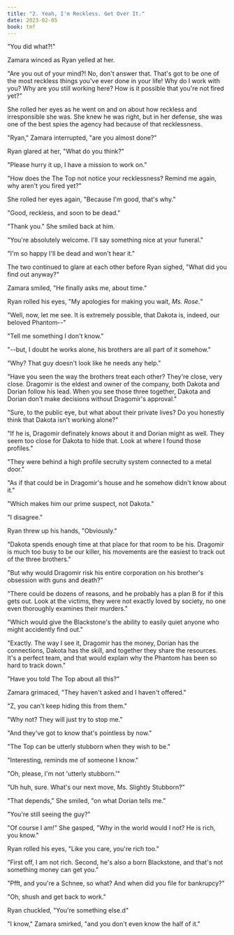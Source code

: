 ```yaml
---
title: "2. Yeah, I'm Reckless. Get Over It."
date: 2023-02-05
book: tmf
---
```

"You did what?!"

Zamara winced as Ryan yelled at her.

"Are you out of your mind?! No, don't answer that. That's got to be one of the most reckless things you've ever done in your life! Why do I work with you? Why are you still working here? How is it possible that you're not fired yet?"

She rolled her eyes as he went on and on about how reckless and irresponsible she was. She knew he was right, but in her defense, she was one of the best spies the agency had because of that recklessness.

"Ryan," Zamara interrupted, "are you almost done?"

Ryan glared at her, "What do you think?"

"Please hurry it up, I have a mission to work on."

"How does the The Top not notice your recklessness? Remind me again, why aren't you fired yet?"

She rolled her eyes again, "Because I'm good, that's why."

"Good, reckless, and soon to be dead."

"Thank you." She smiled back at him.

"You're absolutely welcome. I'll say something nice at your funeral."

"I'm so happy I'll be dead and won't hear it."

The two continued to glare at each other before Ryan sighed, "What did you find out anyway?"

Zamara smiled, "He finally asks me, about time."

Ryan rolled his eyes, "My apologies for making you wait, *Ms. Rose.*"

"Well, now, let me see. It is extremely possible, that Dakota is, indeed, our beloved Phantom--"

"Tell me something I don't know."

"--but, I doubt he works alone, his brothers are all part of it somehow."

"Why? That guy doesn't look like he needs any help."

"Have you seen the way the brothers treat each other? They're close, very close. Dragomir is the eldest and owner of the company, both Dakota and Dorian follow his lead. When you see those three together, Dakota and Dorian don't make decisions without Dragomir's approval."

"Sure, to the public eye, but what about their private lives? Do you honestly think that Dakota isn't working alone?"

"If he is, Dragomir definately knows about it and Dorian might as well. They seem too close for Dakota to hide that. Look at where I found those profiles."

"They were behind a high profile secruity system connected to a metal door."

"As if that could be in Dragomir's house and he somehow didn't know about it."

"Which makes him our prime suspect, not Dakota."

"I disagree."

Ryan threw up his hands, "Obviously."

"Dakota spends enough time at that place for that room to be his. Dragomir is much too busy to be our killer, his movements are the easiest to track out of the three brothers."

"But why would Dragomir risk his entire corporation on his brother's obsession with guns and death?"

"There could be dozens of reasons, and he probably has a plan B for if this gets out. Look at the victims, they were not exactly loved by society, no one even thoroughly examines their murders."

"Which would give the Blackstone's the ability to easily quiet anyone who might accidently find out."

"Exactly. The way I see it, Dragomir has the money, Dorian has the connections, Dakota has the skill, and together they share the resources. It's a perfect team, and that would explain why the Phantom has been so hard to track down."

"Have you told The Top about all this?"

Zamara grimaced, "They haven't asked and I haven't offered."

"Z, you can't keep hiding this from them."

"Why not? They will just try to stop me."

"And they've got to know that's pointless by now."

"The Top can be utterly stubborn when they wish to be."

"Interesting, reminds me of someone I know."

"Oh, please, I'm not 'utterly stubborn.'"

"Uh huh, sure. What's our next move, Ms. Slightly Stubborn?"

"That depends," She smiled, "on what Dorian tells me."

"You're still seeing the guy?"

"Of course I am!" She gasped, "Why in the world would I not? He is rich, you know."

Ryan rolled his eyes, "Like you care, you're rich too."

"First off, I am not rich. Second, he's also a born Blackstone, and that's not something money can get you."

"Pfft, and you're a Schnee, so what? And when did you file for bankrupcy?"

"Oh, shush and get back to work."

Ryan chuckled, "You're something else.d"

"I know," Zamara smirked, "and you don't even know the half of it."

<!--
Dorian looked at his watch for the fifth time. *Where is she?* Samantha was late, and she was going to make him late as well. He hated being late, absolutely hated it. The only time he liked being late was when he was making a statement by doing it. He sighed in frustration, *Of all the days she choose to be late...*

"Patience isn't one of your strengths, Dorian."

Dorian turned to his brother and tried to hide his annoyance. "So? I have many more valuable ones."

Dragomir chuckled, "And what do you consider more valuable than patience?"

"Consistency, for one."

"Consistency? Consistency makes you predictable."

Dorian rolled his eyes, "Punctuality."

Dragomir shook his head, "Punctuality over patience?"

"Being punctual is a very good strength." scowled Dorian.

"True." Dragomir sipped on his glass of wine, "but patience is a virtue."

"What's that supposed to mean?" Dorian snapped.

"Look at you, you're getting all stressed out just because Ms. Rose is five minutes late."

"Seven and a half."

Dragomir raised a brow, "See my point?"

"Yes." Dorian sighed through his teeth.

"You don't need to worry so much, the board members should wait for you after all the trouble they've caused."

Dorian scoffed, "I don't care about them, Slater will be there."

"Ah, yes, the prestigious Gavriel Slater. I suppose one wouldn't want to upset him."

"Why do I feel like you're teasing me?"

"Perhaps," Dragomir smirked, "I am."

Dorian scowled at his brother, "Knock it off."

"Do you truly think it wise to bring this Ms. Rose into his presence? Did you hear about the interesting chat she had with Dakota?"

"What? You think she's a spy too?"

Dragomir shrugged, "It's possible, very possible."

Dorian turned away, "Then she'll be taken care of accordingly."

"Is that how much her life means to you, Dorian?"

"Why do you care?" Dorian glared back at him.

"It's true then, you do change women like one changes clothes."

Dorian gritted his teeth, "At least I have women."

"And? What good are they to you?"

"For her sake," Dorian sighed, "I hope Samantha isn't a spy."

"Oh?"

"There's something about her that intrigues me, I can't put my finger on it."

"Is it possible that you've found some clothing you do like?"

Dorian shot a look at his brother and walked back to the balcony. He watched the two birds taking a bath in the middle of the garden. Dorian never understood Dragomir's obsession with nature, dozens of flowers lined the twisting pathway through the acre of land. Groves of trees followed after them, apples and oranges, even grapes. It was beautiful, he couldn't deny that but why Dragomir took it upon himself to personally oversee their care still eluded Dorian.

He turned to his brother, "If you took care of women the way you look after your gardening, you'd
be married with kids by now."

Dragomir smiled but said nothing. Dorian turned back to the garden and resisted the urge to glance
at his watch again.

"Dorian."

"Hmm?"

"Whatever you're looking for will never come to you instantly. Be patient and use wisdom, racing after every little ripple will cause you to miss the bigger ripples worth your attention."

Dorian held his brother's gaze for a moment longer before turning back to the two birds playing in the water.

"The only problem," He muttered, "is that I don't know *what* I'm looking for."

A movement to his right caught his eye. Dorian watched as Samantha Rose stepped out of her car. She was on the phone and her gaze met his. She did not smile and he didn't either. Something told him that she wasn't what he was looking for either.
-->